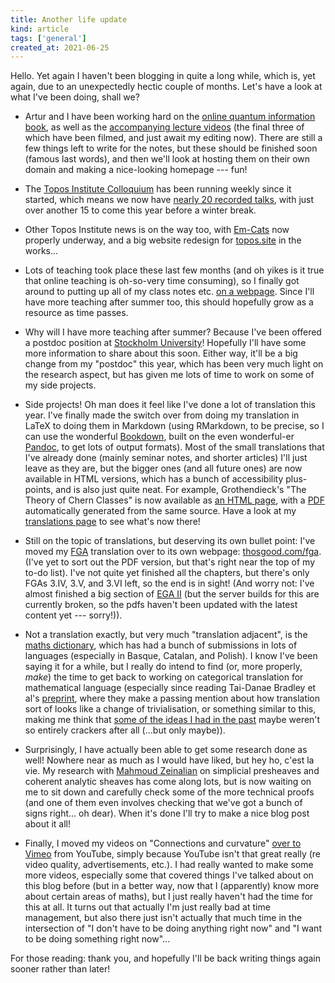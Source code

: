 ```yaml
---
title: Another life update
kind: article
tags: ['general']
created_at: 2021-06-25
---
```


Hello.
Yet again I haven't been blogging in quite a long while, which is, yet again, due to an unexpectedly hectic couple of months.
Let's have a look at what I've been doing, shall we?

<!-- more -->

- Artur and I have been working hard on the [online quantum information book](https://qubit.guide), as well as the [accompanying lecture videos](https://www.youtube.com/c/ArturEkert/playlists/) (the final three of which have been filmed, and just await my editing now). There are still a few things left to write for the notes, but these should be finished soon (famous last words), and then we'll look at hosting them on their own domain and making a nice-looking homepage --- fun!

- The [Topos Institute Colloquium](https://topos.site/topos-colloquium) has been running weekly since it started, which means we now have [nearly 20 recorded talks](https://www.youtube.com/playlist?list=PLhgq-BqyZ7i4WF1RW0A7VE87taAXVARz4), with just over another 15 to come this year before a winter break.

- Other Topos Institute news is on the way too, with [Em-Cats](https://topos.site/em-cats/) now properly underway, and a big website redesign for [topos.site](https://topos.site/) in the works...

- Lots of teaching took place these last few months (and oh yikes is it true that online teaching is oh-so-very time consuming), so I finally got around to putting up all of my class notes etc. [on a webpage](https://thosgood.com/teaching/). Since I'll have more teaching after summer too, this should hopefully grow as a resource as time passes.

- Why will I have more teaching after summer? Because I've been offered a postdoc position at [Stockholm University](https://www.math-stockholm.se/en/)! Hopefully I'll have some more information to share about this soon. Either way, it'll be a big change from my "postdoc" this year, which has been very much light on the research aspect, but has given me lots of time to work on some of my side projects.

- Side projects! Oh man does it feel like I've done a lot of translation this year. I've finally made the switch over from doing my translation in LaTeX to doing them in Markdown (using RMarkdown, to be precise, so I can use the wonderful [Bookdown](https://bookdown.org/), built on the even wonderful-er [Pandoc](https://pandoc.org/), to get lots of output formats). Most of the small translations that I've already done (mainly seminar notes, and shorter articles) I'll just leave as they are, but the bigger ones (and all future ones) are now available in HTML versions, which has a bunch of accessibility plus-points, and is also just quite neat. For example, Grothendieck's "The Theory of Chern Classes" is now available as [an HTML page](https://labs.thosgood.com/translations/BSMF-86-1958-137.html), with a [PDF](https://labs.thosgood.com/translations/BSMF-86-1958-137.pdf) automatically generated from the same source. Have a look at my [translations page](https://thosgood.com/translations/) to see what's now there!

- Still on the topic of translations, but deserving its own bullet point: I've moved my [FGA](https://en.m.wikipedia.org/wiki/Fondements_de_la_G%C3%A9ometrie_Alg%C3%A9brique) translation over to its own webpage: [thosgood.com/fga](https://thosgood.com/fga/). (I've yet to sort out the PDF version, but that's right near the top of my to-do list). I've not quite yet finished all the chapters, but there's only FGAs 3.IV, 3.V, and 3.VI left, so the end is in sight! (And worry not: I've almost finished a big section of [EGA II](https://github.com/ryankeleti/ega) (but the server builds for this are currently broken, so the pdfs haven't been updated with the latest content yet --- sorry!)).

- Not a translation exactly, but very much "translation adjacent", is the [maths dictionary](https://thosgood.com/maths-dictionary/), which has had a bunch of submissions in lots of languages (especially in Basque, Catalan, and Polish). I know I've been saying it for a while, but I really do intend to find (or, more properly, _make_) the time to get back to working on categorical translation for mathematical language (especially since reading Tai-Danae Bradley et al's [preprint](https://arxiv.org/abs/2106.07890), where they make a passing mention about how translation sort of looks like a change of trivialisation, or something similar to this, making me think that [some of the ideas I had in the past](https://thosgood.com/blog/2019/11/07/categorical-translation-part-1.html) maybe weren't so entirely crackers after all (...but only maybe)).

- Surprisingly, I have actually been able to get some research done as well! Nowhere near as much as I would have liked, but hey ho, c'est la vie. My research with [Mahmoud Zeinalian](https://www.zeinalian.com/) on simplicial presheaves and coherent analytic sheaves has come along lots, but is now waiting on me to sit down and carefully check some of the more technical proofs (and one of them even involves checking that we've got a bunch of signs right... oh dear). When it's done I'll try to make a nice blog post about it all!

- Finally, I moved my videos on "Connections and curvature" [over to Vimeo](https://vimeo.com/showcase/8466090) from YouTube, simply because YouTube isn't that great really (re video quality, advertisements, etc.). I had really wanted to make some more videos, especially some that covered things I've talked about on this blog before (but in a better way, now that I (apparently) know more about certain areas of maths), but I just really haven't had the time for this at all. It turns out that actually I'm just really bad at time management, but also there just isn't actually that much time in the intersection of "I don't have to be doing anything right now" and "I want to be doing something right now"...

For those reading: thank you, and hopefully I'll be back writing things again sooner rather than later!
